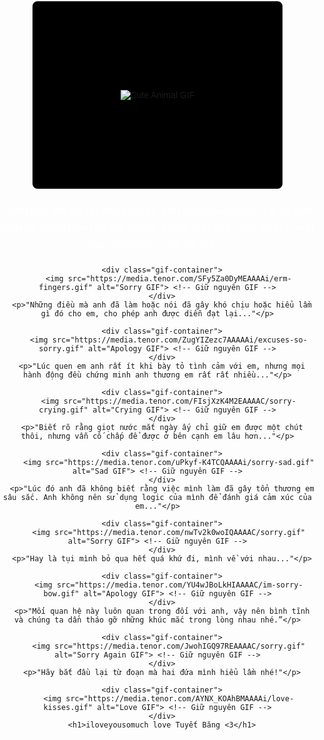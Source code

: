<!DOCTYPE html>
<html>
<head>
   <title>Sorry by: Patrick</title>
   <meta name="viewport" content="width=device-width, initial-scale=1.0">
   <script type="text/javascript">
      alert("Anh thật sự rất yêu em.");
      alert("Xin em hãy chấp nhận lời xin lỗi của anh.");
      alert("Đây là thứ anh làm mấy ngày qua!");
      alert("Hãy bỏ qua cho anh tình yêu của anh.");
      alert("Anh thật sự rất xin lỗi về những gì anh đã làm mấy ngày qua và những lời nói mất kiểm soát của anh nữa!");
   </script>
   <style>
      body {
         background-image: url(https://media.tenor.com/m2G79TK4HmAAAAAd/cat.gif);
         background-size: cover;
         background-attachment: fixed;
         margin: 0;
         padding: 0;
         font-family: Arial, sans-serif;
         text-align: center;
      }

      .content {
         background-color: rgba(0, 0, 0, 0.7);
         width: 90%;
         max-width: 600px;
         padding: 20px;
         margin: 40px auto;
         border-radius: 15px;
         color: white;
      }

      .gif-container {
         width: 400px;
         height: 300px;
         margin: 0 auto 20px;
         border: 2px solid white;
         overflow: hidden;
         border-radius: 10px;
         display: flex;
         justify-content: center;
         align-items: center;
         background-color: #000;
      }

      .gif-container img {
         max-width: 100%;
         max-height: 100%;
      }

      p {
         color: rgba(255, 255, 255, 0.9);
         font-size: 18px;
         line-height: 1.5;
         margin-bottom: 20px;
      }

      h1 {
         font-family: 'Times New Roman', serif;
         color: white;
         font-size: 24px;
         margin-top: 20px;
      }
   </style>
</head>
<body>
   <div class="content">
      <div class="gif-container">
         <img src="https://media.tenor.com/kLOK6znCDZ8AAAAj/animal-cute.gif" alt="Cute Animal GIF"> <!-- Giữ nguyên GIF -->
      </div>
      <p>“Anh biết em đã rất tức giận và anh đang cảm nhận rất rõ cơn giận ấy trong từng lời nói (hành động) của em. Hãy để cho anh hiểu nhiều hơn nữa về em...”.</p>

      <div class="gif-container">
         <img src="https://media.tenor.com/SFy5Za0DyMEAAAAi/erm-fingers.gif" alt="Sorry GIF"> <!-- Giữ nguyên GIF -->
      </div>
      <p>"Những điều mà anh đã làm hoặc nói đã gây khó chịu hoặc hiểu lầm gì đó cho em, cho phép anh được diễn đạt lại..."</p>

      <div class="gif-container">
         <img src="https://media.tenor.com/ZugYIZezc7AAAAAi/excuses-so-sorry.gif" alt="Apology GIF"> <!-- Giữ nguyên GIF -->
      </div>
      <p>"Lúc quen em anh rất ít khi bày tỏ tình cảm với em, nhưng mọi hành động đều chứng minh anh thương em rất rất nhiều..."</p>

      <div class="gif-container">
         <img src="https://media.tenor.com/FIsjXzK4M2EAAAAC/sorry-crying.gif" alt="Crying GIF"> <!-- Giữ nguyên GIF -->
      </div>
      <p>"Biết rõ rằng giọt nước mắt ngày ấy chỉ giữ em được một chút thôi, nhưng vẫn cố chấp để được ở bên cạnh em lâu hơn..."</p>

      <div class="gif-container">
         <img src="https://media.tenor.com/uPkyf-K4TCQAAAAi/sorry-sad.gif" alt="Sad GIF"> <!-- Giữ nguyên GIF -->
      </div>
      <p>"Lúc đó anh đã không biết rằng việc mình làm đã gây tổn thương em sâu sắc. Anh không nên sử dụng logic của mình để đánh giá cảm xúc của em..."</p>

      <div class="gif-container">
         <img src="https://media.tenor.com/nwTv2k0woIQAAAAC/sorry.gif" alt="Sorry GIF"> <!-- Giữ nguyên GIF -->
      </div>
      <p>"Hay là tụi mình bỏ qua hết quá khứ đi, mình về với nhau..."</p>

      <div class="gif-container">
         <img src="https://media.tenor.com/YU4wJBoLkHIAAAAC/im-sorry-bow.gif" alt="Apology GIF"> <!-- Giữ nguyên GIF -->
      </div>
      <p>"Mối quan hệ này luôn quan trong đối với anh, vậy nên bình tĩnh và chúng ta dần tháo gỡ những khúc mắc trong lòng nhau nhé.”</p>

      <div class="gif-container">
         <img src="https://media.tenor.com/JwohIGQ97REAAAAC/sorry.gif" alt="Sorry Again GIF"> <!-- Giữ nguyên GIF -->
      </div>
      <p>"Hãy bắt đầu lại từ đoạn mà hai đứa mình hiểu lầm nhé!"</p>

      <div class="gif-container">
         <img src="https://media.tenor.com/AYNX_KOAhBMAAAAi/love-kisses.gif" alt="Love GIF"> <!-- Giữ nguyên GIF -->
      </div>
      <h1>iloveyousomuch love Tuyết Băng <3</h1>
   </div>
</body>
</html>